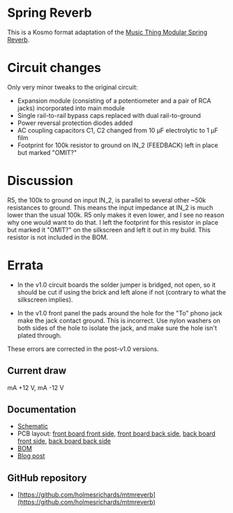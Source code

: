 # Spring Reverb

This is a Kosmo format adaptation of the [Music Thing Modular Spring Reverb](https://www.musicthing.co.uk/Spring-Reverb/). 

# Circuit changes

Only very minor tweaks to the original circuit:

* Expansion module (consisting of a potentiometer and a pair of RCA jacks) incorporated into main module
* Single rail-to-rail bypass caps replaced with dual rail-to-ground
* Power reversal protection diodes added
* AC coupling capacitors C1, C2 changed from 10 µF electrolytic to 1 µF film
* Footprint for 100k resistor to ground on IN_2 (FEEDBACK) left in place but marked "OMIT?"

# Discussion

R5, the 100k to ground on input IN_2, is parallel to several other ~50k resistances to ground. This means the input impedance at IN_2 is much lower than the usual 100k. R5 only makes it even lower, and I see no reason why one would want to do that. I left the footprint for this resistor in place but marked it "OMIT?" on the silkscreen and left it out in my build. This resistor is not included in the BOM.

# Errata

* In the v1.0 circuit boards the solder jumper is bridged, not open, so it should be cut if using the brick and left alone if not (contrary to what the silkscreen implies). 

* In the v1.0 front panel the pads around the hole for the "To" phono jack make the jack contact ground. This is incorrect. Use nylon washers on both sides of the hole to isolate the jack, and make sure the hole isn't plated through. 

These errors are corrected in the post-v1.0 versions.

## Current draw

 mA +12 V,  mA -12 V

## Documentation

* [Schematic](Docs/springReverbRev2_schematic.pdf)
* PCB layout: [front board front side](Docs/Layout/springReverbRev2_FrontPCB/springReverbRev2_FrontPCB_front.svg), [front board back side](Docs/Layout/springReverbRev2_FrontPCB/springReverbRev2_FrontPCB_back.svg), [back board front side](Docs/Layout/springReverbRev2_BackPCB/springReverbRev2_BackPCB_front.svg), [back board back side](Docs/Layout/springReverbRev2_BackPCB/springReverbRev2_BackPCB_back.svg)
* [BOM](Docs/BOM/springReverbRev2_bom.md)
* [Blog post](https://analogoutputblog.wordpress.com/2023/05/06/spring-has-sprung/)

## GitHub repository

* [https://github.com/holmesrichards/mtmreverb](https://github.com/holmesrichards/mtmreverb)
